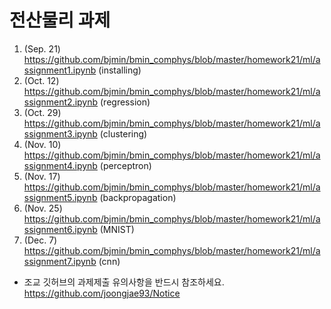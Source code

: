 
# 전산물리 과제

1. (Sep. 21) https://github.com/bjmin/bmin_comphys/blob/master/homework21/ml/assignment1.ipynb (installing)
2. (Oct. 12) https://github.com/bjmin/bmin_comphys/blob/master/homework21/ml/assignment2.ipynb (regression)
3. (Oct. 29) https://github.com/bjmin/bmin_comphys/blob/master/homework21/ml/assignment3.ipynb (clustering)
4. (Nov. 10) https://github.com/bjmin/bmin_comphys/blob/master/homework21/ml/assignment4.ipynb (perceptron)
5. (Nov. 17) https://github.com/bjmin/bmin_comphys/blob/master/homework21/ml/assignment5.ipynb (backpropagation)
6. (Nov. 25) https://github.com/bjmin/bmin_comphys/blob/master/homework21/ml/assignment6.ipynb (MNIST)
7. (Dec. 7) https://github.com/bjmin/bmin_comphys/blob/master/homework21/ml/assignment7.ipynb (cnn)


* 조교 깃허브의 과제제출 유의사항을 반드시 참조하세요.  https://github.com/joongjae93/Notice
